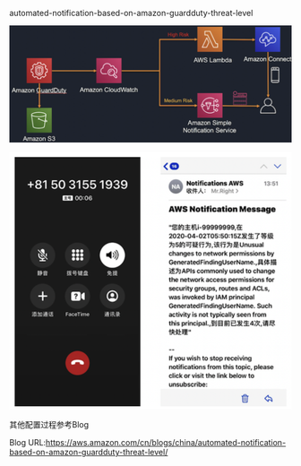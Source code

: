 automated-notification-based-on-amazon-guardduty-threat-level



![图 1](res/1638341525582.png)  




![图 2](res/1638341548904.png)  

其他配置过程参考Blog

Blog URL:https://aws.amazon.com/cn/blogs/china/automated-notification-based-on-amazon-guardduty-threat-level/


